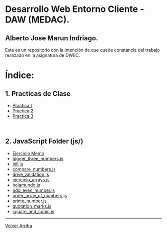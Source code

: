 # Desarrollo Web Entorno Cliente - DAW (MEDAC).
## Alberto Jose Marun Indriago.

Este es un repositorio con la intención de que quede constancia del trabajo realizado en la asignatura de DWEC.

# Índice:
## 1. Practicas de Clase
- [Practica 1](Practicas/P1/README.md)
- [Practica 2](Practicas/P2/README.md)
- [Practica 3](Practicas/P3/README.md)

<br>

## 2. JavaScript Folder (js/)
* [Ejercicio Memo](js/ejercicio_memo/)
* [bigger_three_numbers.js](js/bigger_three_numbers.js)
* [bill.js](js/bill.js)
* [compare_numbers.js](/js/compare_numbers.js)
* [drive_validation.js](js/drive_validation.js)
* [ejercicio_arrays.js](js/ejercicio_arrays.js)
* [holamundo.js](js/holamundo.js)
* [odd_even_number.js](js/odd_even_number.js)
* [order_array_of_numbers.js](js/order_array_of_numbers.js)
* [prime_number.js](js/prime_number.js)
* [quotation_marks.js](js/quotation_marks.js)
* [square_and_cubic.js](js/square_and_cubic.js)

***
[Volver Arriba](#desarrollo-web-entorno-cliente---daw-medac)